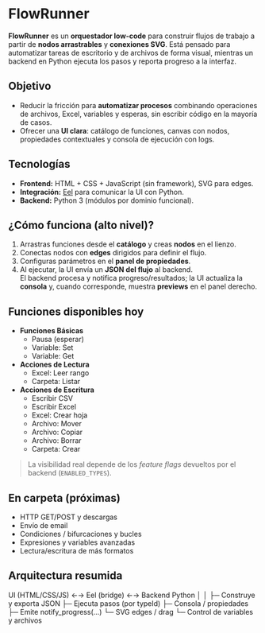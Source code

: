 # FlowRunner

**FlowRunner** es un **orquestador low-code** para construir flujos de trabajo a partir de **nodos arrastrables** y **conexiones SVG**. Está pensado para automatizar tareas de escritorio y de archivos de forma visual, mientras un backend en Python ejecuta los pasos y reporta progreso a la interfaz.

## Objetivo

- Reducir la fricción para **automatizar procesos** combinando operaciones de archivos, Excel, variables y esperas, sin escribir código en la mayoría de casos.
- Ofrecer una **UI clara**: catálogo de funciones, canvas con nodos, propiedades contextuales y consola de ejecución con logs.

## Tecnologías

- **Frontend:** HTML + CSS + JavaScript (sin framework), SVG para edges.
- **Integración:** [Eel](https://github.com/python-eel) para comunicar la UI con Python.
- **Backend:** Python 3 (módulos por dominio funcional).

## ¿Cómo funciona (alto nivel)?

1. Arrastras funciones desde el **catálogo** y creas **nodos** en el lienzo.
2. Conectas nodos con **edges** dirigidos para definir el flujo.
3. Configuras parámetros en el **panel de propiedades**.
4. Al ejecutar, la UI envía un **JSON del flujo** al backend.  
   El backend procesa y notifica progreso/resultados; la UI actualiza la **consola** y, cuando corresponde, muestra **previews** en el panel derecho.

## Funciones disponibles hoy

- **Funciones Básicas**
  - Pausa (esperar)
  - Variable: Set
  - Variable: Get
- **Acciones de Lectura**
  - Excel: Leer rango
  - Carpeta: Listar
- **Acciones de Escritura**
  - Escribir CSV
  - Escribir Excel
  - Excel: Crear hoja
  - Archivo: Mover
  - Archivo: Copiar
  - Archivo: Borrar
  - Carpeta: Crear

> La visibilidad real depende de los *feature flags* devueltos por el backend (`ENABLED_TYPES`).

## En carpeta (próximas)

- HTTP GET/POST y descargas
- Envío de email
- Condiciones / bifurcaciones y bucles
- Expresiones y variables avanzadas
- Lectura/escritura de más formatos

## Arquitectura resumida

UI (HTML/CSS/JS) ←→ Eel (bridge) ←→ Backend Python
│ │
├─ Construye y exporta JSON ├─ Ejecuta pasos (por typeId)
├─ Consola / propiedades ├─ Emite notify_progress(...)
└─ SVG edges / drag └─ Control de variables y archivos